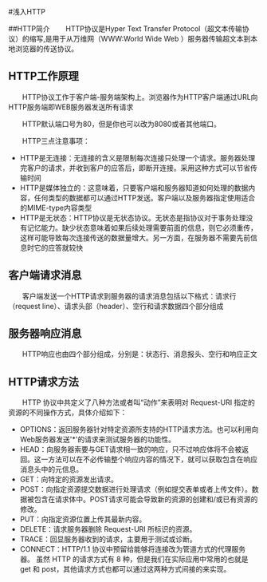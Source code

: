 #浅入HTTP

##HTTP简介
　　HTTP协议是Hyper Text Transfer Protocol（超文本传输协议）的缩写,是用于从万维网（WWW:World Wide Web ）服务器传输超文本到本地浏览器的传送协议。

## HTTP工作原理
　　HTTP协议工作于客户端-服务端架构上。浏览器作为HTTP客户端通过URL向HTTP服务端即WEB服务器发送所有请求

　　HTTP默认端口号为80，但是你也可以改为8080或者其他端口。

　　HTTP三点注意事项：

 * HTTP是无连接：无连接的含义是限制每次连接只处理一个请求。服务器处理完客户的请求，并收到客户的应答后，即断开连接。采用这种方式可以节省传输时间
 * HTTP是媒体独立的：这意味着，只要客户端和服务器知道如何处理的数据内容，任何类型的数据都可以通过HTTP发送。客户端以及服务器指定使用适合的MIME-type内容类型
 * HTTP是无状态：HTTP协议是无状态协议。无状态是指协议对于事务处理没有记忆能力。缺少状态意味着如果后续处理需要前面的信息，则它必须重传，这样可能导致每次连接传送的数据量增大。另一方面，在服务器不需要先前信息时它的应答就较快

## 客户端请求消息

　　客户端发送一个HTTP请求到服务器的请求消息包括以下格式：请求行（request line）、请求头部（header）、空行和请求数据四个部分组成

## 服务器响应消息

　　HTTP响应也由四个部分组成，分别是：状态行、消息报头、空行和响应正文

## HTTP请求方法
　　HTTP 协议中共定义了八种方法或者叫“动作”来表明对 Request-URI 指定的资源的不同操作方式，具体介绍如下：
 - OPTIONS：返回服务器针对特定资源所支持的HTTP请求方法。也可以利用向Web服务器发送'*'的请求来测试服务器的功能性。
 - HEAD：向服务器索要与GET请求相一致的响应，只不过响应体将不会被返回。这一方法可以在不必传输整个响应内容的情况下，就可以获取包含在响应消息头中的元信息。
 - GET：向特定的资源发出请求。
 - POST：向指定资源提交数据进行处理请求（例如提交表单或者上传文件）。数据被包含在请求体中。POST请求可能会导致新的资源的创建和/或已有资源的修改。
 - PUT：向指定资源位置上传其最新内容。
 - DELETE：请求服务器删除 Request-URI 所标识的资源。
 - TRACE：回显服务器收到的请求，主要用于测试或诊断。
 - CONNECT：HTTP/1.1 协议中预留给能够将连接改为管道方式的代理服务器。
虽然 HTTP 的请求方式有 8 种，但是我们在实际应用中常用的也就是 get 和 post，其他请求方式也都可以通过这两种方式间接的来实现。